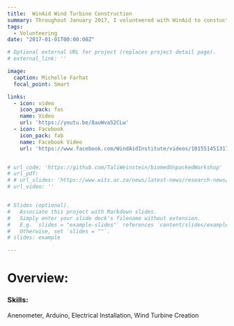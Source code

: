 ```yaml
---
title:  WinAid Wind Turbine Construction
summary: Throughout January 2017, I volunteered with WinAid to constuct wind turbines for impoverished communities within Peru.
tags:
  - Volunteering
date: "2017-01-01T00:00:00Z"

# Optional external URL for project (replaces project detail page).
# external_link: ''

image:
  caption: Michelle Farhat
  focal_point: Smart

links:
  - icon: video
    icon_pack: fas
    name: Video
    url: 'https://youtu.be/8auWva52CLw'
  - icon: Facebook
    icon_pack: fab
    name: Facebook Video
    url: 'https://www.facebook.com/WindAidInstitute/videos/10155145131792513'


# url_code: 'https://github.com/TaliWeinstein/biomedUnpackedWorkshop'
# url_pdf: 
# # url_slides: 'https://www.wits.ac.za/news/latest-news/research-news/2021/2021-11/eie-open-day-2021.html'
# url_video: ''


# Slides (optional).
#   Associate this project with Markdown slides.
#   Simply enter your slide deck's filename without extension.
#   E.g. `slides = "example-slides"` references `content/slides/example-slides.md`.
#   Otherwise, set `slides = ""`.
# slides: example

---
```


# Overview:


### Skills: 
Anenometer, Arduino, Electrical Installation, Wind Turbine Creation